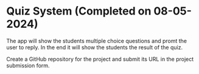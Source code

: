 # Quiz System (Completed on 08-05-2024)

The app will show the students multiple choice questions and promt the user to reply. In the end it will show the students the result of the quiz.

Create a GitHub repository for the project and submit its URL in the project submission form. 